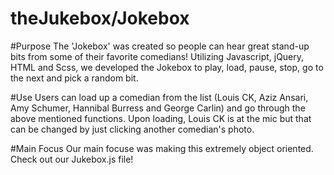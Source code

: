 # theJukebox/Jokebox

#Purpose
The 'Jokebox' was created so people can hear great stand-up bits from some of their favorite comedians! Utilizing Javascript, jQuery, HTML and Scss, we developed the Jokebox to play, load, pause, stop, go to the next and pick a random bit. 

#Use
Users can load up a comedian from the list (Louis CK, Aziz Ansari, Amy Schumer, Hannibal Burress and George Carlin) and go through the above mentioned functions. Upon loading, Louis CK is at the mic but that can be changed by just clicking another comedian's photo. 

#Main Focus
Our main focuse was making this extremely object oriented. Check out our Jukebox.js file! 

